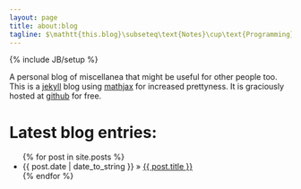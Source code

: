 ```yaml
---
layout: page
title: about:blog
tagline: $\mathtt{this.blog}\subseteq\text{Notes}\cup\text{Programming}\cup\text{CS}\cup\text{HW}$ 
---
```

{% include JB/setup %}

A personal blog of miscellanea that might be useful for other people too.  
This is a [jekyll](https://github.com/mojombo/jekyll/wiki) blog using [mathjax](http://www.mathjax.org/) for increased prettyness. It is graciously hosted at [github](https://github.com/eisbaw/eisbaw.github.com) for free.


# Latest blog entries:

<ul class="posts">
  {% for post in site.posts %}
    <li><span>{{ post.date | date_to_string }}</span> &raquo; <a href="{{ BASE_PATH }}{{ post.url }}">{{ post.title }}</a></li>
  {% endfor %}
</ul>



